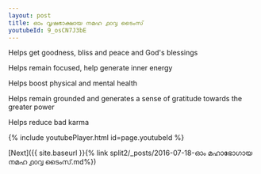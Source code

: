 ```yaml
---
layout: post
title: ഓം വൃഷഭാക്ഷായ നമഹ ൧൦൮ ടൈംസ്
youtubeId: 9_osCN7J3bE
---
```

 
 
Helps get goodness, bliss and peace and God's blessings
 
Helps remain focused, help generate inner energy 
 
Helps boost physical and mental health 
 
Helps remain grounded and generates a sense of gratitude towards the greater power 
 
Helps reduce bad karma
 
 
 
 


{% include youtubePlayer.html id=page.youtubeId %}
 
[Next]({{ site.baseurl }}{% link  split2/_posts/2016-07-18-ഓം മഹാഭോഗായ നമഹ ൧൦൮ ടൈംസ്.md%})
 

